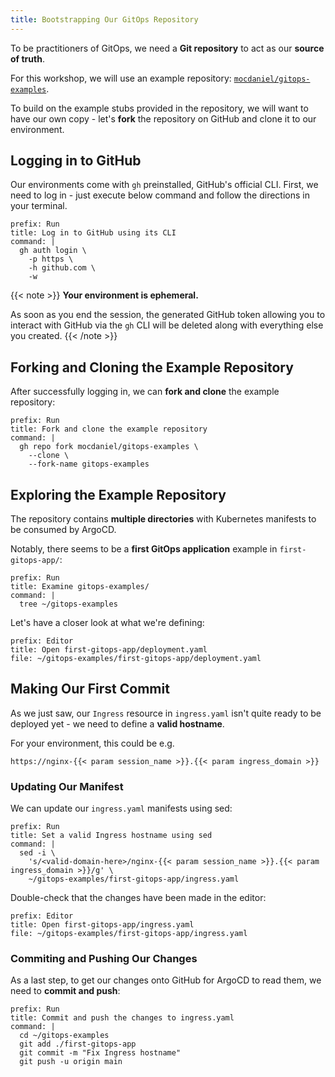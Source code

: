 ```yaml
---
title: Bootstrapping Our GitOps Repository
---
```


To be practitioners of GitOps, we need a **Git repository** to act as our **source of truth**.

For this workshop, we will use an example repository:
[`mocdaniel/gitops-examples`](https://github.com/mocdaniel/gitops-examples).

To build on the example stubs provided in the repository, we will want to have our own copy -
let's **fork** the repository on GitHub and clone it to our environment.

## Logging in to GitHub

Our environments come with `gh` preinstalled, GitHub's official CLI. First, we need to log in -
just execute below command and follow the directions in your terminal.

```terminal:execute
prefix: Run
title: Log in to GitHub using its CLI
command: |
  gh auth login \
    -p https \
    -h github.com \
    -w
```

{{< note >}}
**Your environment is ephemeral.**

As soon as you end the session, the generated GitHub token allowing you to interact with GitHub via the `gh`
CLI will be deleted along with everything else you created.
{{< /note >}}

## Forking and Cloning the Example Repository

After successfully logging in, we can **fork and clone** the example repository:

```terminal:execute
prefix: Run
title: Fork and clone the example repository
command: |
  gh repo fork mocdaniel/gitops-examples \
    --clone \
    --fork-name gitops-examples
```

## Exploring the Example Repository

The repository contains **multiple directories** with Kubernetes manifests to be consumed by ArgoCD.

Notably, there seems to be a **first GitOps application** example in `first-gitops-app/`:

```terminal:execute
prefix: Run
title: Examine gitops-examples/
command: |
  tree ~/gitops-examples
```

Let's have a closer look at what we're defining:

```editor:open-file
prefix: Editor
title: Open first-gitops-app/deployment.yaml
file: ~/gitops-examples/first-gitops-app/deployment.yaml
```

## Making Our First Commit

As we just saw, our `Ingress` resource in `ingress.yaml` isn't quite ready to be deployed yet -
we need to define a **valid hostname**.

For your environment, this could be e.g.

`https://nginx-{{< param session_name >}}.{{< param ingress_domain >}}`

### Updating Our Manifest

We can update our `ingress.yaml` manifests using sed:

```terminal:execute
prefix: Run
title: Set a valid Ingress hostname using sed
command: |
  sed -i \
    's/<valid-domain-here>/nginx-{{< param session_name >}}.{{< param ingress_domain >}}/g' \
    ~/gitops-examples/first-gitops-app/ingress.yaml
```

Double-check that the changes have been made in the editor:

```editor:open-file
prefix: Editor
title: Open first-gitops-app/ingress.yaml
file: ~/gitops-examples/first-gitops-app/ingress.yaml
```

### Commiting and Pushing Our Changes

As a last step, to get our changes onto GitHub for ArgoCD to read them, we need to **commit and push**:

```terminal:execute
prefix: Run
title: Commit and push the changes to ingress.yaml
command: |
  cd ~/gitops-examples
  git add ./first-gitops-app
  git commit -m "Fix Ingress hostname"
  git push -u origin main
```